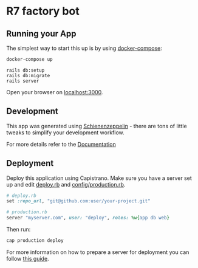 # R7 factory bot

## Running your App

The simplest way to start this up is by using [docker-compose](https://docs.docker.com/compose/):

```bash
docker-compose up
```

```
rails db:setup
rails db:migrate
rails server
```

Open your browser on [localhost:3000](http://localhost:3000).

## Development

This app was generated using [Schienenzeppelin](https://github.com/hschne/schienenzeppelin) - there are tons of little tweaks to simplify your development workflow.

For more details refer to the [Documentation](https://github.com/hschne/schienenzeppelin)

## Deployment

Deploy this application using Capistrano. Make sure you have a server set up and edit [deploy.rb](./config/deploy.rb) and [config/production.rb](./config/deploy/production.rb).

``` ruby
# deploy.rb
set :repo_url, "git@github.com:user/your-project.git"

# production.rb
server "myserver.com", user: "deploy", roles: %w{app db web}
```

Then run:

```bash
cap production deploy
```

For more information on how to prepare a server for deployment you can follow [this guide](https://gorails.com/deploy/ubuntu/20.04).
